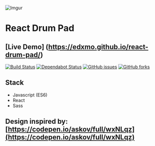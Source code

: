 
![Imgur](https://i.imgur.com/0gHpUhk.png)

# React Drum Pad


## [Live Demo] (https://edxmo.github.io/react-drum-pad/)

[![Build Status](https://travis-ci.com/edXmO/react-drum-pad.svg?branch=main)](https://travis-ci.com/edXmO/react-drum-pad)
[![Dependabot Status](https://api.dependabot.com/badges/status?host=github&repo=edXmO/react-drum-pad)](https://dependabot.com)
[![GitHub issues](https://img.shields.io/github/issues/edXmO/react-calculator)](https://github.com/edXmO/react-calculator/issues)
[![GitHub forks](https://img.shields.io/github/forks/edXmO/react-calculator)](https://github.com/edXmO/react-calculator/network)

## Stack 

- Javascript (ES6)
- React
- Sass


## Design inspired by: [https://codepen.io/askov/full/wxNLqz](https://codepen.io/askov/full/wxNLqz)


